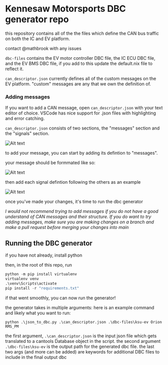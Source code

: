# Kennesaw Motorsports DBC generator repo

this repository contains all of the the files which define the CAN bus traffic on both the IC and EV platform.

contact @mathbrook with any issues

```dbc-files``` contains the EV motor controller DBC file, the IC ECU DBC file, and the EV BMS DBC file, if you add to this update the default.nix file to reflect it.

```can_descriptor.json``` currently defines all of the custom messages on the EV platform. "custom" messages are any that we own the definition of.

### Adding messages

If you want to add a CAN message, open ```can_descriptor.json``` with your text editor of choice. VSCode has nice support for .json files with highlighting and error catching.

```can_descriptor.json``` consists of two sections, the "messages" section and the "signals" section.

![Alt text](.readmepics/json_example.png)

to add your message, you can start by adding its defintion to "messages".

your message should be formmated like so:

![Alt text](.readmepics/message_example.png)

then add each signal defintion following the others as an example

![Alt text](.readmepics/image.png)

once you've made your changes, it's time to run the dbc generator

*I would not recommend trying to add messages if you do not have a good understand of CAN messages and their structure. If you do want to try adding messages, make sure you are making changes on a branch and make a pull request before merging your changes into main*

## Running the DBC generator

if you have not already, install python

then, in the root of this repo, run

```python
python -m pip install virtualenv
virtualenv venv
.\venv\Scripts\activate
pip install -r "requirements.txt"
```

if that went smoothly, you can now run the generator!

the generator takes in multiple arguments: here is an example command and likely what you want to run:

```python .\json_to_dbc.py .\can_descriptor.json .\dbc-files\ksu-ev Orion RMS_PM```

the first argument, ```.\can_descriptor.json``` is the input json file which gets translated to a cantools Database object in the script. the second argument ```.\dbc-files\ksu-ev``` is the output path for the generated dbc file. the last two args (and more can be added) are keywords for additional DBC files to include in the final output dbc
